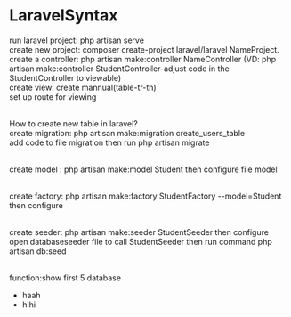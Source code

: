 # LaravelSyntax
run laravel project: php artisan serve <br>
create new project: composer create-project laravel/laravel NameProject.<br>
create a controller: php artisan make:controller NameController (VD: php artisan make:controller StudentController-adjust code in the StudentController to viewable)<br>
create view: create mannual(table-tr-th)<br>
set up route for viewing<br><br>

How to create new table in laravel? <br>
create migration: php artisan make:migration create_users_table <br>
add code to file migration then run php artisan migrate <br><br>

create model : php artisan make:model Student then configure file model <br><br>

create factory: php artisan make:factory StudentFactory --model=Student then configure <br><br>

create seeder: php artisan make:seeder StudentSeeder then configure <br>
open databaseseeder file to call StudentSeeder then run command php artisan db:seed <br><br>

function:show first 5 database<br>
- haah
- hihi



